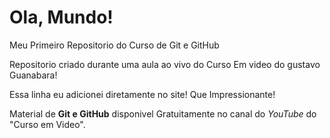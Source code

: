# Ola, Mundo!
 Meu Primeiro Repositorio do Curso de Git e GitHub
 
 Repositorio criado durante uma aula ao vivo do Curso Em video do gustavo Guanabara!

 Essa linha eu adicionei diretamente no site! Que Impressionante!

Material de **Git e GitHub** disponivel Gratuitamente no canal do *YouTube* do "Curso em Video".